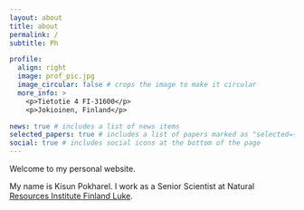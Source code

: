 ```yaml
---
layout: about
title: about
permalink: /
subtitle: Ph

profile:
  align: right
  image: prof_pic.jpg
  image_circular: false # crops the image to make it circular
  more_info: >
    <p>Tietotie 4 FI-31600</p>
    <p>Jokioinen, Finland</p>

news: true # includes a list of news items
selected_papers: true # includes a list of papers marked as "selected={true}"
social: true # includes social icons at the bottom of the page
---
```


Welcome to my personal website. 

My name is Kisun Pokharel. I work as a Senior Scientist at Natural [Resources Institute Finland Luke](https://luke.fi).

